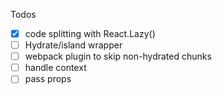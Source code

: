 Todos

- [x] code splitting with React.Lazy()
- [ ] Hydrate/island wrapper
- [ ] webpack plugin to skip non-hydrated chunks
- [ ] handle context
- [ ] pass props
